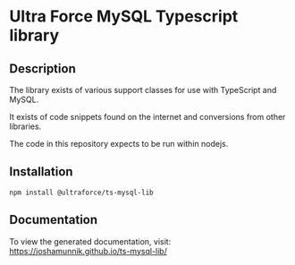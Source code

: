 # Ultra Force MySQL Typescript library

## Description

The library exists of various support classes for use with TypeScript and MySQL.

It exists of code snippets found on the internet and conversions from other libraries.

The code in this repository expects to be run within nodejs.

## Installation

`npm install @ultraforce/ts-mysql-lib`

## Documentation

To view the generated documentation, visit: https://joshamunnik.github.io/ts-mysql-lib/